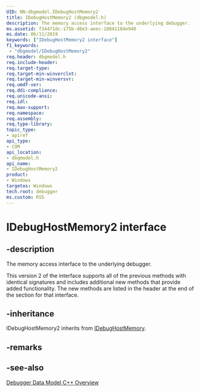 ```yaml
---
UID: NN:dbgmodel.IDebugHostMemory2
title: IDebugHostMemory2 (dbgmodel.h)
description: The memory access interface to the underlying debugger.
ms.assetid: f34471dc-175b-46e3-aeec-18841184e940
ms.date: 06/11/2019
keywords: ["IDebugHostMemory2 interface"]
f1_keywords:
 - "dbgmodel/IDebugHostMemory2"
req.header: dbgmodel.h
req.include-header:
req.target-type:
req.target-min-winverclnt:
req.target-min-winversvr:
req.umdf-ver:
req.ddi-compliance:
req.unicode-ansi:
req.idl:
req.max-support:
req.namespace:
req.assembly:
req.type-library: 
topic_type: 
- apiref
api_type: 
- COM
api_location: 
- dbgmodel.h
api_name: 
- IDebugHostMemory2
product:
- Windows
targetos: Windows
tech.root: debugger
ms.custom: RS5
---
```


# IDebugHostMemory2 interface

## -description

The memory access interface to the underlying debugger.

This version 2 of the interface supports all of the previous methods with identical signatures and includes additional new methods that provide added functionality. The new methods are listed in the header at the end of the section for that interface.

## -inheritance
IDebugHostMemory2 inherits from [IDebugHostMemory](nn-dbgmodel-idebughostmemory.md). 
## -remarks

## -see-also

[Debugger Data Model C++ Overview](https://docs.microsoft.com/windows-hardware/drivers/debugger/data-model-cpp-overview)
